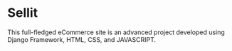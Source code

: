 # Sellit
This full-fledged eCommerce site is an advanced project developed using Django Framework, HTML, CSS, and JAVASCRIPT.
